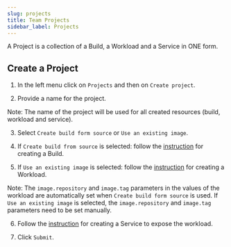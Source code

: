 ```yaml
---
slug: projects
title: Team Projects
sidebar_label: Projects
---
```


A Project is a collection of a Build, a Workload and a Service in ONE form.

## Create a Project

1. In the left menu click on `Projects` and then on `Create project`.

2. Provide a name for the project.

Note: The name of the project will be used for all created resources (build, workload and service).

3. Select `Create build form source` or `Use an existing image`.

4. If `Create build from source` is selected: follow the [instruction](builds.md) for creating a Build.

5. If `Use an existing image` is selected: follow the [instruction](workloads.md) for creating a Workload.

Note: The `image.repository` and `image.tag` parameters in the values of the workload are automatically set when `Create build form source` is used. If `Use an existing image` is selected, the `image.repository` and `image.tag` parameters need to be set manually.

6. Follow the [instruction](services.md) for creating a Service to expose the workload.

7. Click `Submit`.
